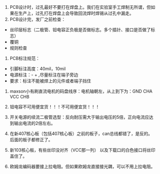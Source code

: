1. PCB设计时，过孔最好不要打在焊盘上。我们在实验室手工焊制无所谓，但如果在生产上，过孔打在焊盘上会导致回流焊时焊锡从过孔中漏走。
1. PCB设计完，发厂之前检查：
- 丝印层标志（二极管、钽电容正负极是否做标志。多个插针、接口是否做了标志）
- 覆铜 
- 规则检查

1. PCB标注规范：
- 引脚标注高度：40mil，10mil
- 电源标注：- + ,尽量标注在端子旁边 
- 要求：标注不能被焊上的元件或者端子挡住 
   
1. maxson小有刷直流电机的码盘线序：电机轴朝左，从上到下为：GND CHA VCC CHB 

1. 钽电容不可用便宜货！！！不可用便宜货！！！ 

1. 开关电源的续流二极管选型：反向耐压需大于输出电压的5倍，正向电流应达到输出电流的2倍左右。

1. 在新407核心板（包括407核心板）之前的板子，can总线都错了，是反的。后面的板子都修正了。

1. 新103核心板，有些丝印没对齐（VCC那一列） 以及下载口的白色接口将丝印盖住了。

1. 欧姆龙编码器要接上拉电阻。但如果欧姆龙直接接光耦，可以不用上拉电阻。
